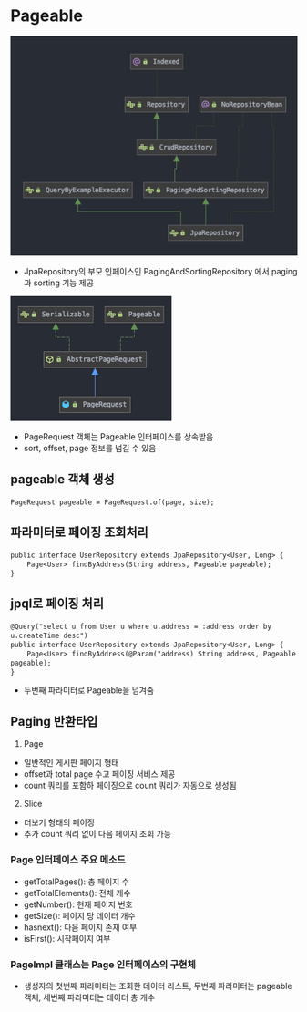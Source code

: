 # Pageable
![](img/jpa-repository.png)
- JpaRepository의 부모 인페이스인 PagingAndSortingRepository 에서 paging과 sorting 기능 제공


![](img/page-request.png)
- PageRequest 객체는 Pageable 인터페이스를 상속받음
- sort, offset, page 정보를 넘길 수 있음

## pageable 객체 생성
````
PageRequest pageable = PageRequest.of(page, size);
````
## 파라미터로 페이징 조회처리
````
public interface UserRepository extends JpaRepository<User, Long> {
    Page<User> findByAddress(String address, Pageable pageable);
}
````
## jpql로 페이징 처리
````
@Query("select u from User u where u.address = :address order by u.createTime desc") 
public interface UserRepository extends JpaRepository<User, Long> {
    Page<User> findByAddress(@Param("address) String address, Pageable pageable);
}
````
- 두번째 파라미터로 Pageable을 넘겨줌

## Paging 반환타입
1. Page<T>
- 일반적인 게시판 페이지 형태
- offset과 total page 수고 페이징 서비스 제공
- count 쿼리를 포함하 페이징으로 count 쿼리가 자동으로 생성됨
2. Slice<t>
- 더보기 형태의 페이징
- 추가 count 쿼리 없이 다음 페이지 조회 가능

### Page<T> 인터페이스 주요 메소드
- getTotalPages(): 총 페이지 수
- getTotalElements(): 전체 개수
- getNumber(): 현재 페이지 번호
- getSize(): 페이지 당 데이터 개수
- hasnext(): 다음 페이지 존재 여부
- isFirst(): 시작페이지 여부

### PageImpl 클래스는 Page<T> 인터페이스의 구현체
- 생성자의 첫번째 파라미터는 조회한 데이터 리스트, 두번째 파라미터는 pageable 객체, 세번째 파라미터는 데이터 총 개수